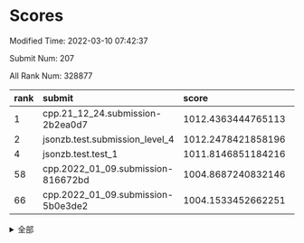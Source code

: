 # Scores

Modified Time: 2022-03-10 07:42:37

Submit Num: 207

All Rank Num: 328877

| rank |               submit               |       score        |       sigma        | pk_num |
| :--- | :--------------------------------- | :----------------- | :----------------- | :----- |
| 1    | cpp.21_12_24.submission-2b2ea0d7   | 1012.4363444765113 | 0.7812228631026266 | 6358   |
| 2    | jsonzb.test.submission_level_4     | 1012.2478421858196 | 0.797000906604561  | 6350   |
| 4    | jsonzb.test.test_1                 | 1011.8146851184216 | 0.7654675119980611 | 6357   |
| 58   | cpp.2022_01_09.submission-816672bd | 1004.8687240832146 | 0.7066293774597262 | 6358   |
| 66   | cpp.2022_01_09.submission-5b0e3de2 | 1004.1533452662251 | 0.7177640814874886 | 6359   |


<details>
<summary>全部</summary>

| rank |                 submit                 |       score        |       sigma        | pk_num |
| :--- | :------------------------------------- | :----------------- | :----------------- | :----- |
| 1    | cpp.21_12_24.submission-2b2ea0d7       | 1012.4363444765113 | 0.7812228631026266 | 6358   |
| 2    | jsonzb.test.submission_level_4         | 1012.2478421858196 | 0.797000906604561  | 6350   |
| 3    | gobigger.level_3.submission_level_3_5  | 1012.1063536243169 | 0.7886943402095933 | 6347   |
| 4    | jsonzb.test.test_1                     | 1011.8146851184216 | 0.7654675119980611 | 6357   |
| 5    | gobigger.level_3.submission_level_3_46 | 1011.5339192450683 | 0.7656787208886124 | 6356   |
| 6    | gobigger.level_3.submission_level_3_28 | 1011.3094447337196 | 0.7584391926209152 | 6355   |
| 7    | gobigger.level_3.submission_level_3_25 | 1011.0310034773835 | 0.7764686440188235 | 6354   |
| 8    | gobigger.level_3.submission_level_3_23 | 1010.9800275351047 | 0.7633823164956389 | 6352   |
| 9    | gobigger.level_3.submission_level_3_24 | 1010.968550679041  | 0.8014486029287194 | 6352   |
| 10   | gobigger.level_3.submission_level_3_17 | 1010.8299669015353 | 0.7632666465017373 | 6356   |
| 11   | gobigger.level_3.submission_level_3_0  | 1010.8144851740508 | 0.7558557085191991 | 6354   |
| 12   | gobigger.level_3.submission_level_3_1  | 1010.5339450000322 | 0.7634216772576    | 6353   |
| 13   | gobigger.level_3.submission_level_3_16 | 1010.5237797809175 | 0.7528132744316038 | 6355   |
| 14   | gobigger.level_3.submission_level_3_37 | 1010.4765419604493 | 0.7675320573011789 | 6360   |
| 15   | gobigger.level_3.submission_level_3_20 | 1010.4249724349227 | 0.770968341265102  | 6352   |
| 16   | gobigger.level_3.submission_level_3_43 | 1010.4209395656536 | 0.7580254082803233 | 6354   |
| 17   | gobigger.level_3.submission_level_3_36 | 1010.3400317612682 | 0.7494133437513337 | 6356   |
| 18   | gobigger.level_3.submission_level_3_4  | 1010.3222433104638 | 0.7741818232457387 | 6357   |
| 19   | gobigger.level_3.submission_level_3_31 | 1010.2109764112645 | 0.7431840326273683 | 6351   |
| 20   | gobigger.level_3.submission_level_3_13 | 1010.12614537658   | 0.7490207495713621 | 6351   |
| 21   | gobigger.level_3.submission_level_3_15 | 1010.1255229085009 | 0.772999902859773  | 6360   |
| 22   | gobigger.level_3.submission_level_3_14 | 1010.1002943923319 | 0.7808340015361016 | 6355   |
| 23   | gobigger.level_3.submission_level_3_49 | 1010.0923379647562 | 0.7367356400870368 | 6350   |
| 24   | gobigger.level_3.submission_level_3_39 | 1010.0748661674482 | 0.7720392065113448 | 6354   |
| 25   | gobigger.level_3.submission_level_3_9  | 1010.0313239353865 | 0.7469185703881739 | 6358   |
| 26   | gobigger.level_3.submission_level_3_2  | 1009.9373457019001 | 0.7823323752293418 | 6357   |
| 27   | gobigger.level_3.submission_level_3_6  | 1009.933190970365  | 0.7614147597557256 | 6356   |
| 28   | gobigger.level_3.submission_level_3_29 | 1009.9321734537737 | 0.7515698173142286 | 6356   |
| 29   | gobigger.level_3.submission_level_3_27 | 1009.8992284955422 | 0.7526195093781728 | 6355   |
| 30   | gobigger.level_3.submission_level_3_21 | 1009.7735787243212 | 0.7557931467591693 | 6358   |
| 31   | gobigger.level_3.submission_level_3_19 | 1009.7468893112073 | 0.7497410006217393 | 6356   |
| 32   | gobigger.level_3.submission_level_3_12 | 1009.7214566492454 | 0.7564706652939923 | 6355   |
| 33   | gobigger.level_3.submission_level_3_40 | 1009.5999876787255 | 0.7612334732662377 | 6354   |
| 34   | gobigger.level_3.submission_level_3_45 | 1009.5657402007588 | 0.7670812780883876 | 6356   |
| 35   | gobigger.level_3.submission_level_3_47 | 1009.4784105658689 | 0.743427529206104  | 6358   |
| 36   | gobigger.level_3.submission_level_3_26 | 1009.4620249336982 | 0.7472264742421015 | 6353   |
| 37   | gobigger.level_3.submission_level_3_10 | 1009.4129104384388 | 0.7485724587051685 | 6354   |
| 38   | gobigger.level_3.submission_level_3_44 | 1009.4099235896482 | 0.7524732825900485 | 6353   |
| 39   | gobigger.level_3.submission_level_3_33 | 1009.4058297522864 | 0.7690422717767944 | 6352   |
| 40   | gobigger.level_3.submission_level_3_35 | 1009.3689431054228 | 0.7397906109354115 | 6353   |
| 41   | gobigger.level_3.submission_level_3_41 | 1009.310598817709  | 0.7430595528537247 | 6357   |
| 42   | gobigger.level_3.submission_level_3_22 | 1009.3041155791425 | 0.7533870031771148 | 6352   |
| 43   | gobigger.level_3.submission_level_3_48 | 1009.2839087447301 | 0.7618766352427289 | 6351   |
| 44   | gobigger.level_3.submission_level_3_38 | 1009.2498533614273 | 0.7568989124244386 | 6357   |
| 45   | gobigger.level_3.submission_level_3_18 | 1009.1369612934305 | 0.7540807870060988 | 6356   |
| 46   | gobigger.level_3.submission_level_3_32 | 1009.0009755709414 | 0.7670800130066293 | 6357   |
| 47   | gobigger.level_3.submission_level_3_30 | 1008.9644948377095 | 0.7371209259960231 | 6357   |
| 48   | gobigger.level_3.submission_level_3_8  | 1008.8750840710131 | 0.7513450479046091 | 6357   |
| 49   | gobigger.level_3.submission_level_3_3  | 1008.6424659515956 | 0.74722007144633   | 6350   |
| 50   | gobigger.level_3.submission_level_3_7  | 1008.6140798707202 | 0.7434085731066832 | 6360   |
| 51   | gobigger.level_3.submission_level_3_11 | 1008.42654611652   | 0.7364777693133373 | 6354   |
| 52   | gobigger.level_3.submission_level_3_34 | 1008.3715670098281 | 0.7295201820832037 | 6353   |
| 53   | gobigger.level_3.submission_level_3_42 | 1008.2277864471515 | 0.7319665100076153 | 6359   |
| 54   | gobigger.level_1.submission_level_1_16 | 1005.1504302547748 | 0.7226635694783727 | 6359   |
| 55   | gobigger.level_1.submission_level_1_46 | 1005.050008950124  | 0.7121079261116205 | 6352   |
| 56   | gobigger.level_1.submission_level_1_19 | 1005.0116890438336 | 0.7151028199986772 | 6355   |
| 57   | gobigger.level_1.submission_level_1_39 | 1004.8742766429166 | 0.7217009990160886 | 6355   |
| 58   | cpp.2022_01_09.submission-816672bd     | 1004.8687240832146 | 0.7066293774597262 | 6358   |
| 59   | gobigger.level_1.submission_level_1_2  | 1004.7438645858483 | 0.7141218398733297 | 6354   |
| 60   | gobigger.level_1.submission_level_1_6  | 1004.6464887217958 | 0.7211947090127547 | 6354   |
| 61   | gobigger.level_1.submission_level_1_10 | 1004.593425832383  | 0.7342368820921781 | 6353   |
| 62   | gobigger.level_1.submission_level_1_48 | 1004.3861052145888 | 0.7153506431879711 | 6355   |
| 63   | gobigger.level_1.submission_level_1_26 | 1004.2973446654105 | 0.7139598668032645 | 6351   |
| 64   | gobigger.level_1.submission_level_1_41 | 1004.2771004017114 | 0.7204030418326467 | 6355   |
| 65   | gobigger.level_1.submission_level_1_12 | 1004.2503644619076 | 0.7155425972079651 | 6355   |
| 66   | cpp.2022_01_09.submission-5b0e3de2     | 1004.1533452662251 | 0.7177640814874886 | 6359   |
| 67   | gobigger.level_1.submission_level_1_18 | 1004.1326345749749 | 0.7157308387249868 | 6352   |
| 68   | gobigger.level_1.submission_level_1_4  | 1004.1134810408471 | 0.7108699349120393 | 6356   |
| 69   | gobigger.level_1.submission_level_1_7  | 1004.0738208075072 | 0.7166365277433479 | 6358   |
| 70   | gobigger.level_1.submission_level_1_11 | 1003.969115537361  | 0.7124096102878438 | 6357   |
| 71   | gobigger.level_1.submission_level_1_13 | 1003.9224575763578 | 0.7167333775391739 | 6357   |
| 72   | gobigger.level_1.submission_level_1_29 | 1003.9026834744864 | 0.7107659805297788 | 6352   |
| 73   | gobigger.level_1.submission_level_1_32 | 1003.895704235986  | 0.7140819514659555 | 6357   |
| 74   | gobigger.level_1.submission_level_1_9  | 1003.8857681427614 | 0.7121116248672233 | 6355   |
| 75   | gobigger.level_1.submission_level_1_37 | 1003.8116051268055 | 0.7201207160698616 | 6354   |
| 76   | gobigger.level_1.submission_level_1_31 | 1003.7514528005464 | 0.7159515798623353 | 6357   |
| 77   | gobigger.level_1.submission_level_1_38 | 1003.6495351120235 | 0.7158698646238966 | 6359   |
| 78   | gobigger.level_1.submission_level_1_45 | 1003.6451738458068 | 0.7205810549341237 | 6359   |
| 79   | gobigger.level_1.submission_level_1_21 | 1003.6124843477998 | 0.7079667934495762 | 6352   |
| 80   | gobigger.level_1.submission_level_1_20 | 1003.5944350895018 | 0.7099437888274303 | 6361   |
| 81   | gobigger.level_1.submission_level_1_33 | 1003.5361945624747 | 0.7080782556599587 | 6354   |
| 82   | gobigger.level_1.submission_level_1_34 | 1003.363370892754  | 0.7181214380652559 | 6359   |
| 83   | gobigger.level_1.submission_level_1_8  | 1003.3603606871435 | 0.7243497801623058 | 6355   |
| 84   | gobigger.level_1.submission_level_1_42 | 1003.3532116084424 | 0.7074247508708317 | 6352   |
| 85   | gobigger.level_1.submission_level_1_27 | 1003.3341392420413 | 0.7201040439721692 | 6353   |
| 86   | gobigger.level_1.submission_level_1_28 | 1003.200739952665  | 0.7151519385464182 | 6359   |
| 87   | gobigger.level_1.submission_level_1_47 | 1003.1964808973202 | 0.714735540278586  | 6355   |
| 88   | gobigger.level_1.submission_level_1_15 | 1003.1359606245527 | 0.7176987016473529 | 6358   |
| 89   | gobigger.level_1.submission_level_1_43 | 1003.0352159810453 | 0.706944046269001  | 6353   |
| 90   | gobigger.level_1.submission_level_1_0  | 1002.9779029702462 | 0.7092684841146136 | 6356   |
| 91   | gobigger.level_1.submission_level_1_35 | 1002.9231363247872 | 0.713882277223282  | 6351   |
| 92   | gobigger.level_1.submission_level_1_1  | 1002.8986064092862 | 0.7100049334799007 | 6354   |
| 93   | gobigger.level_1.submission_level_1_14 | 1002.8980804539779 | 0.7048142991578799 | 6355   |
| 94   | gobigger.level_1.submission_level_1_17 | 1002.862854350718  | 0.7095287905700606 | 6356   |
| 95   | gobigger.level_1.submission_level_1_40 | 1002.7962197572699 | 0.7163698097768363 | 6357   |
| 96   | gobigger.level_1.submission_level_1_49 | 1002.6065767338952 | 0.7055208347669236 | 6359   |
| 97   | gobigger.level_1.submission_level_1_30 | 1002.5721996945988 | 0.6996143495000483 | 6360   |
| 98   | gobigger.level_1.submission_level_1_22 | 1002.5524524031031 | 0.7104834717530735 | 6356   |
| 99   | gobigger.level_1.submission_level_1_5  | 1002.4938115967251 | 0.7167060406671236 | 6349   |
| 100  | gobigger.level_1.submission_level_1_36 | 1002.4613896128806 | 0.7175344038463662 | 6355   |
| 101  | gobigger.level_1.submission_level_1_24 | 1002.3398278232822 | 0.7157098427304825 | 6361   |
| 102  | gobigger.level_1.submission_level_1_44 | 1002.2997575713306 | 0.720849774274221  | 6359   |
| 103  | gobigger.level_1.submission_level_1_23 | 1002.157178507768  | 0.69902439072972   | 6356   |
| 104  | gobigger.level_1.submission_level_1_25 | 1001.6905288159319 | 0.710296710640349  | 6358   |
| 105  | gobigger.level_1.submission_level_1_3  | 1000.9972948362802 | 0.7163555566479989 | 6354   |
| 106  | gobigger.random.submission_random_11   | 997.3735955455619  | 0.7016349271094495 | 6358   |
| 107  | gobigger.random.submission_random_13   | 996.9104961179628  | 0.7138456695616394 | 6357   |
| 108  | gobigger.random.submission_random_26   | 996.8217645519891  | 0.6988056898869817 | 6356   |
| 109  | gobigger.random.submission_random_8    | 996.7800201799988  | 0.7031985764866523 | 6356   |
| 110  | gobigger.random.submission_random_38   | 996.7633376400124  | 0.7074114579109557 | 6345   |
| 111  | gobigger.random.submission_random_46   | 996.7572244268124  | 0.7129676792170266 | 6358   |
| 112  | gobigger.random.submission_random_23   | 996.7253561711435  | 0.7185141476355934 | 6363   |
| 113  | gobigger.random.submission_random_5    | 996.6900272974772  | 0.7218262264609169 | 6357   |
| 114  | gobigger.random.submission_random_7    | 996.672918760014   | 0.7097291021818005 | 6353   |
| 115  | gobigger.random.submission_random_18   | 996.6028583474456  | 0.7051118907282841 | 6362   |
| 116  | gobigger.random.submission_random_19   | 996.5121362083914  | 0.6982944817875814 | 6355   |
| 117  | gobigger.random.submission_random_22   | 996.4836354177787  | 0.7092453304002908 | 6359   |
| 118  | gobigger.random.submission_random_25   | 996.4600285859807  | 0.7018810582064035 | 6354   |
| 119  | gobigger.random.submission_random_35   | 996.4374696383     | 0.7283518001279807 | 6354   |
| 120  | gobigger.random.submission_random_47   | 996.3600330822449  | 0.7091832395685289 | 6355   |
| 121  | gobigger.random.submission_random_49   | 996.2547815975602  | 0.7095515111202076 | 6354   |
| 122  | gobigger.random.submission_random_36   | 996.1955096732398  | 0.711995381321527  | 6354   |
| 123  | gobigger.random.submission_random_30   | 996.1928298446081  | 0.7147682453132055 | 6352   |
| 124  | gobigger.random.submission_random_4    | 996.1926604298959  | 0.7079122019697242 | 6361   |
| 125  | gobigger.random.submission_random_12   | 996.1252452687222  | 0.707769241256121  | 6355   |
| 126  | gobigger.random.submission_random_45   | 996.1031329071496  | 0.71001073287096   | 6359   |
| 127  | gobigger.random.submission_random_16   | 996.0735920733636  | 0.7048811760528312 | 6359   |
| 128  | gobigger.random.submission_random_32   | 996.0717510294238  | 0.7166576820069857 | 6358   |
| 129  | gobigger.random.submission_random_27   | 996.034701306775   | 0.7211312211422668 | 6360   |
| 130  | gobigger.random.submission_random_42   | 996.0320229519286  | 0.7166762597252739 | 6352   |
| 131  | gobigger.random.submission_random_48   | 995.977298777088   | 0.7039998751258232 | 6355   |
| 132  | gobigger.random.submission_random_17   | 995.9235770931325  | 0.7018359379100446 | 6355   |
| 133  | gobigger.random.submission_random_6    | 995.8653865617063  | 0.7167557316949212 | 6354   |
| 134  | gobigger.random.submission_random_44   | 995.8224389343324  | 0.7041877827045415 | 6351   |
| 135  | gobigger.random.submission_random_20   | 995.763892038395   | 0.721299238033934  | 6356   |
| 136  | gobigger.random.submission_random_24   | 995.7517632711348  | 0.723344779299427  | 6356   |
| 137  | gobigger.random.submission_random_34   | 995.7514346983492  | 0.7253653984570284 | 6358   |
| 138  | gobigger.random.submission_random_40   | 995.698187021123   | 0.7012424023305326 | 6354   |
| 139  | gobigger.random.submission_random_43   | 995.6923284543468  | 0.6947772555999512 | 6354   |
| 140  | gobigger.random.submission_random_39   | 995.6638637287973  | 0.6995124802867848 | 6358   |
| 141  | gobigger.random.submission_random_33   | 995.6354662731038  | 0.7041875774045395 | 6357   |
| 142  | gobigger.random.submission_random_31   | 995.6334524354875  | 0.6938441885174356 | 6354   |
| 143  | gobigger.random.submission_random_14   | 995.5584200197359  | 0.720196886859777  | 6359   |
| 144  | gobigger.random.submission_random_3    | 995.5226981263613  | 0.7160394117148939 | 6355   |
| 145  | gobigger.random.submission_random_1    | 995.44689245013    | 0.7172000809352531 | 6352   |
| 146  | gobigger.random.submission_random_0    | 995.4216541741122  | 0.7071210716872603 | 6356   |
| 147  | gobigger.random.submission_random_2    | 995.3748792871002  | 0.7115526989928509 | 6359   |
| 148  | gobigger.random.submission_random_10   | 995.3626329078836  | 0.7086209306486245 | 6356   |
| 149  | gobigger.random.submission_random_21   | 995.2916439417031  | 0.7214257193832644 | 6352   |
| 150  | gobigger.random.submission_random_15   | 995.2743203379606  | 0.7346627355079101 | 6359   |
| 151  | gobigger.random.submission_random_37   | 995.152381681123   | 0.7238826864112533 | 6348   |
| 152  | gobigger.random.submission_random_29   | 995.1274768673785  | 0.7071193632473622 | 6357   |
| 153  | gobigger.random.submission_random_28   | 995.0661476648175  | 0.7136163525084133 | 6354   |
| 154  | gobigger.random.submission_random_41   | 994.935156845918   | 0.7048371711507835 | 6357   |
| 155  | gobigger.random.submission_random_9    | 994.8954864438839  | 0.7092816838709182 | 6351   |
| 156  | gobigger.level_2.submission_level_2_41 | 994.3760895778488  | 0.7397314390979253 | 6357   |
| 157  | gobigger.level_2.submission_level_2_49 | 994.0215885589096  | 0.7223235365091422 | 6356   |
| 158  | gobigger.level_2.submission_level_2_44 | 993.9012404175754  | 0.7343595377003956 | 6351   |
| 159  | gobigger.level_2.submission_level_2_7  | 993.6127047997587  | 0.718011930993136  | 6355   |
| 160  | gobigger.level_2.submission_level_2_33 | 993.5201565615168  | 0.7463830643070694 | 6347   |
| 161  | gobigger.level_2.submission_level_2_8  | 993.3942426513981  | 0.7377450517211984 | 6353   |
| 162  | gobigger.level_2.submission_level_2_48 | 993.3078787340659  | 0.7289994064443505 | 6349   |
| 163  | gobigger.level_2.submission_level_2_4  | 993.3032153228334  | 0.7416229974330525 | 6349   |
| 164  | gobigger.level_2.submission_level_2_24 | 993.2911444573228  | 0.7339975349839919 | 6357   |
| 165  | gobigger.level_2.submission_level_2_3  | 993.092940123425   | 0.7321143848727177 | 6357   |
| 166  | gobigger.level_2.submission_level_2_32 | 993.0492221395695  | 0.742181275788707  | 6356   |
| 167  | gobigger.level_2.submission_level_2_40 | 992.8809341655102  | 0.7332037551347411 | 6353   |
| 168  | gobigger.level_2.submission_level_2_18 | 992.8156880454344  | 0.7414273234539096 | 6355   |
| 169  | gobigger.level_2.submission_level_2_21 | 992.7380350616706  | 0.7434536099912693 | 6356   |
| 170  | gobigger.level_2.submission_level_2_38 | 992.6618730169505  | 0.7470586820977686 | 6356   |
| 171  | gobigger.level_2.submission_level_2_14 | 992.4458571832918  | 0.7513493226133064 | 6358   |
| 172  | gobigger.level_2.submission_level_2_10 | 992.3916509063713  | 0.7518850538535737 | 6353   |
| 173  | gobigger.level_2.submission_level_2_31 | 992.2540647758517  | 0.7486718953793989 | 6355   |
| 174  | gobigger.level_2.submission_level_2_22 | 992.1978104574696  | 0.741892171030029  | 6356   |
| 175  | gobigger.level_2.submission_level_2_1  | 992.1629057074124  | 0.7573458133867672 | 6355   |
| 176  | gobigger.level_2.submission_level_2_34 | 992.1507718596431  | 0.7431095572857768 | 6355   |
| 177  | gobigger.level_2.submission_level_2_36 | 992.1168733712508  | 0.7453680680295481 | 6359   |
| 178  | gobigger.level_2.submission_level_2_26 | 992.0921748572904  | 0.745446709719005  | 6355   |
| 179  | gobigger.level_2.submission_level_2_6  | 992.0911022098868  | 0.7456375757555675 | 6361   |
| 180  | gobigger.level_2.submission_level_2_12 | 992.0838258719255  | 0.728814433130081  | 6351   |
| 181  | gobigger.level_2.submission_level_2_45 | 992.076653822618   | 0.7464015804456772 | 6351   |
| 182  | gobigger.level_2.submission_level_2_2  | 991.9365404561372  | 0.751394040849552  | 6365   |
| 183  | gobigger.level_2.submission_level_2_30 | 991.9202780580641  | 0.7433795421204922 | 6353   |
| 184  | gobigger.level_2.submission_level_2_9  | 991.8848201949934  | 0.7501059529105227 | 6351   |
| 185  | gobigger.level_2.submission_level_2_39 | 991.8780352616436  | 0.7686871118883483 | 6356   |
| 186  | gobigger.level_2.submission_level_2_20 | 991.8529296892368  | 0.7638482090337798 | 6354   |
| 187  | gobigger.level_2.submission_level_2_27 | 991.6957156138146  | 0.7548919403831096 | 6354   |
| 188  | gobigger.level_2.submission_level_2_0  | 991.6284294558621  | 0.7533752923228972 | 6353   |
| 189  | gobigger.level_2.submission_level_2_16 | 991.6222812370474  | 0.732569297037745  | 6352   |
| 190  | gobigger.level_2.submission_level_2_17 | 991.599302000235   | 0.7715437825815211 | 6358   |
| 191  | gobigger.level_2.submission_level_2_47 | 991.5660768280263  | 0.743109179212631  | 6351   |
| 192  | gobigger.level_2.submission_level_2_5  | 991.4624540776567  | 0.7609252887006211 | 6352   |
| 193  | gobigger.level_2.submission_level_2_23 | 991.2882593983597  | 0.7579369550332554 | 6357   |
| 194  | gobigger.level_2.submission_level_2_25 | 991.1671257610325  | 0.7656326084404566 | 6351   |
| 195  | gobigger.level_2.submission_level_2_35 | 991.108186536732   | 0.7497654278325447 | 6361   |
| 196  | gobigger.level_2.submission_level_2_43 | 991.0751649052329  | 0.7534045079163058 | 6352   |
| 197  | gobigger.level_2.submission_level_2_19 | 991.0637752068823  | 0.744132579836337  | 6345   |
| 198  | gobigger.level_2.submission_level_2_46 | 991.0115814857928  | 0.7585128754542041 | 6357   |
| 199  | gobigger.level_2.submission_level_2_13 | 990.7164122803428  | 0.7627861990057856 | 6353   |
| 200  | gobigger.level_2.submission_level_2_29 | 990.7105641609945  | 0.7565687832654081 | 6356   |
| 201  | gobigger.level_2.submission_level_2_37 | 990.6263824444181  | 0.7625311473212292 | 6353   |
| 202  | gobigger.level_2.submission_level_2_42 | 990.5620164327256  | 0.7660518194637733 | 6359   |
| 203  | gobigger.level_2.submission_level_2_28 | 990.5019025278417  | 0.7621944887827088 | 6356   |
| 204  | gobigger.level_2.submission_level_2_11 | 990.21159328413    | 0.764500238241788  | 6355   |
| 205  | gobigger.level_2.submission_level_2_15 | 989.8484293585128  | 0.766527401570338  | 6358   |
| 206  | gobigger.none.submission_none_0        | 977.9880290949467  | 1.2396588425513926 | 6355   |
| 207  | gobigger.none.submission_none_1        | 975.9090651243516  | 1.3861060381362593 | 6347   |

</details>
